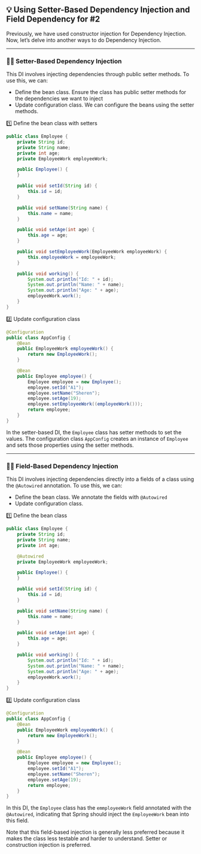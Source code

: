 ## 💡 Using Setter-Based Dependency Injection and Field Dependency for #2

Previously, we have used constructor injection for Dependency Injection. Now, let’s delve into another ways to do Dependency Injection.

---

### 👩‍💻 Setter-Based Dependency Injection

This DI involves injecting dependencies through public setter methods. To use this, we can:

- Define the bean class. Ensure the class has public setter methods for the dependencies we want to inject
- Update configuration class. We can configure the beans using the setter methods.

1️⃣ Define the bean class with setters

```java
public class Employee {
    private String id;
    private String name;
    private int age;
    private EmployeeWork employeeWork;

    public Employee() {
    }

    public void setId(String id) {
        this.id = id;
    }

    public void setName(String name) {
        this.name = name;
    }

    public void setAge(int age) {
        this.age = age;
    }

    public void setEmployeeWork(EmployeeWork employeeWork) {
        this.employeeWork = employeeWork;
    }

    public void working() {
        System.out.println("Id: " + id);
        System.out.println("Name: " + name);
        System.out.println("Age: " + age);
        employeeWork.work();
    }
}
```

2️⃣ Update configuration class

```java
@Configuration
public class AppConfig {
    @Bean
    public EmployeeWork employeeWork() {
        return new EmployeeWork();
    }

    @Bean
    public Employee employee() {
        Employee employee = new Employee();
        employee.setId("A1");
        employee.setName("Sheren");
        employee.setAge(19);
        employee.setEmployeeWork((employeeWork()));
        return employee;
    }   
}
```

In the setter-based DI, the `Employee` class has setter methods to set the values. The configuration class `AppConfig` creates an instance of `Employee` and sets those properties using the setter methods.

---

### 👩‍🏫 Field-Based Dependency Injection

This DI involves injecting dependencies directly into a fields of a class using the `@Autowired` annotation. To use this, we can:

- Define the bean class. We annotate the fields with `@Autowired`
- Update configuration class.

1️⃣ Define the bean class

```java
public class Employee {
    private String id;
    private String name;
    private int age;

    @Autowired
    private EmployeeWork employeeWork;

    public Employee() {
    }

    public void setId(String id) {
        this.id = id;
    }

    public void setName(String name) {
        this.name = name;
    }

    public void setAge(int age) {
        this.age = age;
    }

    public void working() {
        System.out.println("Id: " + id);
        System.out.println("Name: " + name);
        System.out.println("Age: " + age);
        employeeWork.work();
    }
}
```

2️⃣ Update configuration class

```java
@Configuration
public class AppConfig {
    @Bean
    public EmployeeWork employeeWork() {
        return new EmployeeWork();
    }

    @Bean
    public Employee employee() {
        Employee employee = new Employee();
        employee.setId("A1");
        employee.setName("Sheren");
        employee.setAge(19);
        return employee;
    }   
}
```

In this DI, the `Employee` class has the `emmployeeWork` field annotated with the `@Autowired`, indicating that Spring should inject the `EmployeeWork` bean into this field. 

Note that this field-based injection is generally less preferred because it makes the class less testable and harder to understand. Setter or construction injection is preferred.